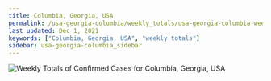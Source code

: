 ```yaml
---
title: Columbia, Georgia, USA
permalink: /usa-georgia-columbia/weekly_totals/usa-georgia-columbia-weekly_totals.html
last_updated: Dec 1, 2021
keywords: ["Columbia, Georgia, USA", "weekly totals"]
sidebar: usa-georgia-columbia_sidebar
---
```


![Weekly Totals of Confirmed Cases for Columbia, Georgia, USA](/covid_tracker/images/graphs/usa-georgia-columbia-weekly_totals_graph.png)

